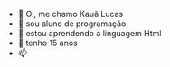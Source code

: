 - 👋 Oi, me chamo Kauã Lucas
- 👀 sou aluno de programação
- 🌱 estou aprendendo a linguagem Html
- 💞️ tenho 15 anos 
- 📫 

<!---
KauaLRS/KauaLRS is a ✨ special ✨ repository because its `README.md` (this file) appears on your GitHub profile.
You can click the Preview link to take a look at your changes.
--->
